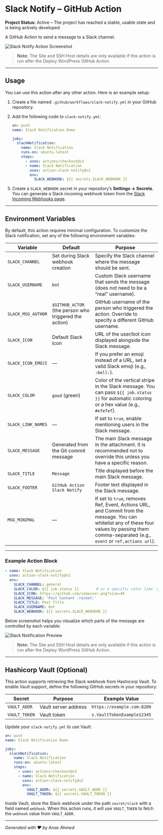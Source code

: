 # Slack Notify – GitHub Action

**Project Status:** Active – The project has reached a stable, usable state and is being actively developed.

A GitHub Action to send a message to a Slack channel.

![Slack Notify Action Screenshot](path/to/screenshot.png)

> **Note:** The Site and SSH Host details are only available if this action is run after the Deploy WordPress GitHub Action.

---

## Usage

You can use this action after any other action. Here is an example setup:

1. Create a file named `.github/workflows/slack-notify.yml` in your GitHub repository.

2. Add the following code to `slack-notify.yml`:

   ```yaml
   on: push
   name: Slack Notification Demo

   jobs:
     slackNotification:
       name: Slack Notification
       runs-on: ubuntu-latest
       steps:
         - uses: actions/checkout@v2
         - name: Slack Notification
           uses: action-slack-notify@v2
           env:
             SLACK_WEBHOOK: ${{ secrets.SLACK_WEBHOOK }}
   ```

3. Create a `SLACK_WEBHOOK` secret in your repository’s **Settings → Secrets**.
   You can generate a Slack incoming webhook token from the [Slack Incoming Webhooks page](https://api.slack.com/messaging/webhooks).

---

## Environment Variables

By default, this action requires minimal configuration. To customize the Slack notification, set any of the following environment variables:

| Variable           | Default                                               | Purpose                                                                                                                                                                                          |
| ------------------ | ----------------------------------------------------- | ------------------------------------------------------------------------------------------------------------------------------------------------------------------------------------------------ |
| `SLACK_CHANNEL`    | Set during Slack webhook creation                     | Specify the Slack channel where the message should be sent.                                                                                                                                      |
| `SLACK_USERNAME`   | `bot`                                                 | Custom Slack username that sends the message (does not need to be a “real” username).                                                                                                            |
| `SLACK_MSG_AUTHOR` | `$GITHUB_ACTOR` (the person who triggered the action) | GitHub username of the person who triggered the action. Override to specify a different GitHub username.                                                                                         |
| `SLACK_ICON`       | Default Slack icon                                    | URL of the user/bot icon displayed alongside the Slack message.                                                                                                                                  |
| `SLACK_ICON_EMOJI` | —                                                     | If you prefer an emoji instead of a URL, set a valid Slack emoji (e.g., `:bell:`).                                                                                                               |
| `SLACK_COLOR`      | `good` (green)                                        | Color of the vertical stripe in the Slack message. You can pass `${{ job.status }}` for automatic coloring or a hex value (e.g., `#efefef`).                                                     |
| `SLACK_LINK_NAMES` | —                                                     | If set to `true`, enable mentioning users in the Slack message.                                                                                                                                  |
| `SLACK_MESSAGE`    | Generated from the Git commit message                 | The main Slack message in the attachment. It is recommended not to override this unless you have a specific reason.                                                                              |
| `SLACK_TITLE`      | `Message`                                             | Title displayed before the main Slack message.                                                                                                                                                   |
| `SLACK_FOOTER`     | `GitHub Action Slack Notify`                          | Footer text displayed in the Slack message.                                                                                                                                                      |
| `MSG_MINIMAL`      | —                                                     | If set to `true`, removes Ref, Event, Actions URL, and Commit from the message. You can whitelist any of these four values by passing them comma-separated (e.g., `event` or `ref,actions url`). |

---

### Example Action Block

```yaml
- name: Slack Notification
  uses: action-slack-notify@v2
  env:
    SLACK_CHANNEL: general
    SLACK_COLOR: ${{ job.status }}        # or a specific color like 'good' or '#ff00ff'
    SLACK_ICON: https://github.com/someuser.png?size=48
    SLACK_MESSAGE: 'Post Content :rocket:'
    SLACK_TITLE: Post Title
    SLACK_USERNAME: bot
    SLACK_WEBHOOK: ${{ secrets.SLACK_WEBHOOK }}
```

Below screenshot helps you visualize which parts of the message are controlled by each variable:

![Slack Notification Preview](path/to/preview.png)

> **Note:** The Site and SSH Host details are only available if this action is run after the Deploy WordPress GitHub Action.

---

## Hashicorp Vault (Optional)

This action supports retrieving the Slack webhook from Hashicorp Vault. To enable Vault support, define the following GitHub secrets in your repository:

| Secret        | Purpose              | Example Value              |
| ------------- | -------------------- | -------------------------- |
| `VAULT_ADDR`  | Vault server address | `https://example.com:8200` |
| `VAULT_TOKEN` | Vault token          | `s.VaultTokenExample12345` |

Update your `slack-notify.yml` to use Vault:

```yaml
on: push
name: Slack Notification Demo

jobs:
  slackNotification:
    name: Slack Notification
    runs-on: ubuntu-latest
    steps:
      - uses: actions/checkout@v2
      - name: Slack Notification
        uses: action-slack-notify@v2
        env:
          VAULT_ADDR: ${{ secrets.VAULT_ADDR }}
          VAULT_TOKEN: ${{ secrets.VAULT_TOKEN }}
```

Inside Vault, store the Slack webhook under the path `secret/slack` with a field named `webhook`. When this action runs, it will use `VAULT_TOKEN` to fetch the `webhook` value from `VAULT_ADDR`.

---

*Generated with ❤️ by Anas Ahmed*
